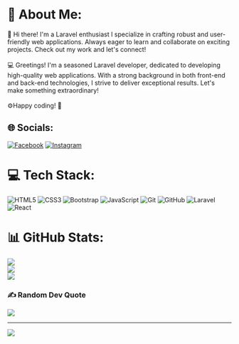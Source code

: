 # 💫 About Me:
🌟 Hi there! I'm a Laravel enthusiast I specialize in crafting robust and user-friendly web applications. Always eager to learn and collaborate on exciting projects. Check out my work and let's connect!<br><br> 💻 Greetings! I'm a seasoned Laravel developer, dedicated to developing high-quality web applications. With a strong background in both front-end and back-end technologies, I strive to deliver exceptional results. Let's make something extraordinary!<br><br>⚙️Happy coding! 🚀


## 🌐 Socials:
[![Facebook](https://img.shields.io/badge/Facebook-#1877F2.svg?logo=Facebook&logoColor=white)](https://facebook.com/Sorena.T2003) [![Instagram](https://img.shields.io/badge/Instagram-#E4405F.svg?logo=Instagram&logoColor=white)](https://instagram.com/its__srena) 

# 💻 Tech Stack:
![HTML5](https://img.shields.io/badge/html5-#E34F26.svg?style=for-the-badge&logo=html5&logoColor=white) ![CSS3](https://img.shields.io/badge/css3-#1572B6.svg?style=for-the-badge&logo=css3&logoColor=white) ![Bootstrap](https://img.shields.io/badge/bootstrap-#8511FA.svg?style=for-the-badge&logo=bootstrap&logoColor=white) ![JavaScript](https://img.shields.io/badge/javascript-#323330.svg?style=for-the-badge&logo=javascript&logoColor=#F7DF1E) ![Git](https://img.shields.io/badge/git-#F05033.svg?style=for-the-badge&logo=git&logoColor=white) ![GitHub](https://img.shields.io/badge/github-#121011.svg?style=for-the-badge&logo=github&logoColor=white) ![Laravel](https://img.shields.io/badge/laravel-#FF2D20.svg?style=for-the-badge&logo=laravel&logoColor=white) ![React](https://img.shields.io/badge/react-#20232a.svg?style=for-the-badge&logo=react&logoColor=#61DAFB)
# 📊 GitHub Stats:
![](https://github-readme-stats.vercel.app/api?username=TAJ2003&theme=dark&hide_border=false&include_all_commits=true&count_private=false)<br/>
![](https://github-readme-streak-stats.herokuapp.com/?user=TAJ2003&theme=dark&hide_border=false)<br/>
![](https://github-readme-stats.vercel.app/api/top-langs/?username=TAJ2003&theme=dark&hide_border=false&include_all_commits=true&count_private=false&layout=compact)

### ✍️ Random Dev Quote
![](https://quotes-github-readme.vercel.app/api?type=horizontal&theme=radical)

---
 [![](https://visitcount.itsvg.in/api?id=TAJ2003&icon=0&color=1)](https://visitcount.itsvg.in)

<!-- Proudly created with GPRM ( https://gprm.itsvg.in ) -->
